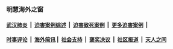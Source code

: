 
### 明慧海外之窗

####  [武汉肺炎](indexes/365.md?t=04151601) &nbsp;|&nbsp;  [迫害案例综述](indexes/328.md?t=04151601) &nbsp;|&nbsp; [迫害致死案例](indexes/277.md?t=04151601)  &nbsp;|&nbsp; [更多迫害案例](indexes/81.md?t=04151601)  &nbsp;|&nbsp; 
####  [时事评论](indexes/19.md?t=04151601) &nbsp;|&nbsp; [海外简讯](indexes/245.md?t=04151601)&nbsp;|&nbsp;  [社会支持](indexes/140.md?t=04151601) &nbsp;|&nbsp; [褒奖决议](indexes/282.md?t=04151601) &nbsp;|&nbsp; [社区报道](indexes/91.md?t=04151601)  &nbsp;|&nbsp; [天人之间](indexes/78.md?t=04151601) 

